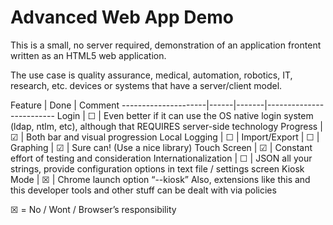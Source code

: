 Advanced Web App Demo
=================
This is a small, no server required, demonstration of an application frontent written as an HTML5 web application.

The use case is quality assurance, medical, automation, robotics, IT, research, etc. devices or systems that have a server/client model.


Feature              | Done |	Comment
---------------------|------|-------|-------------------------
Login                |  ☐  |	Even better if it can use the OS native login system (ldap, ntlm, etc), although that REQUIRES server-side technology
Progress             |  ☑  | Both bar and visual progression
Local Logging        |  ☐  | 
Import/Export     	 |  ☐  | 
Graphing             |  ☑  |	Sure can! (Use a nice library)
Touch Screen         |  ☑  |	Constant effort of testing and consideration
Internationalization |  ☐  | JSON all your strings, provide configuration options in text file / settings screen
Kiosk Mode	         |  ☒  |	Chrome launch option “--kiosk” Also, extensions like this and this developer tools and other stuff can be dealt with via policies

☒ = No / Wont / Browser’s responsibility 
